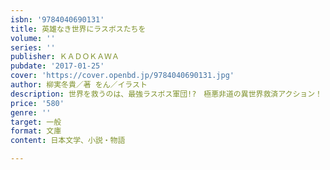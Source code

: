 ```yaml
---
isbn: '9784040690131'
title: 英雄なき世界にラスボスたちを
volume: ''
series: ''
publisher: ＫＡＤＯＫＡＷＡ
pubdate: '2017-01-25'
cover: 'https://cover.openbd.jp/9784040690131.jpg'
author: 柳実冬貴／著 をん／イラスト
description: 世界を救うのは、最強ラスボス軍団!?　極悪非道の異世界救済アクション！
price: '580'
genre: ''
target: 一般
format: 文庫
content: 日本文学、小説・物語

---
```

